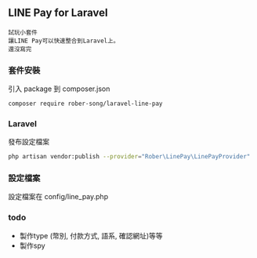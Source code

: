 ## LINE Pay for Laravel

```text
試玩小套件
讓LINE Pay可以快速整合到Laravel上。
還沒寫完
```

### 套件安裝
引入 package 到 composer.json
```bash
composer require rober-song/laravel-line-pay
```

### Laravel
發布設定檔案
```bash
php artisan vendor:publish --provider="Rober\LinePay\LinePayProvider"
```

### 設定檔案
設定檔案在 config/line_pay.php


### todo
- 製作type (幣別, 付款方式, 語系, 確認網址)等等
- 製作spy
